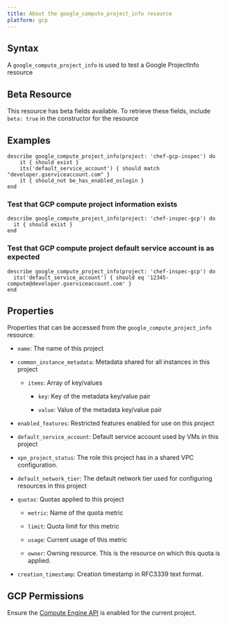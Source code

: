 ```yaml
---
title: About the google_compute_project_info resource
platform: gcp
---
```


## Syntax
A `google_compute_project_info` is used to test a Google ProjectInfo resource


## Beta Resource
This resource has beta fields available. To retrieve these fields, include `beta: true` in the constructor for the resource

## Examples
```
describe google_compute_project_info(project: 'chef-gcp-inspec') do
	it { should exist }
	its('default_service_account') { should match "developer.gserviceaccount.com" }
	it { should_not be_has_enabled_oslogin }
end
```

### Test that GCP compute project information exists

    describe google_compute_project_info(project: 'chef-inspec-gcp') do
      it { should exist }
    end

### Test that GCP compute project default service account is as expected

    describe google_compute_project_info(project: 'chef-inspec-gcp') do
      its('default_service_account') { should eq '12345-compute@developer.gserviceaccount.com' }
    end

## Properties
Properties that can be accessed from the `google_compute_project_info` resource:


  * `name`: The name of this project

  * `common_instance_metadata`: Metadata shared for all instances in this project

    * `items`: Array of key/values

      * `key`: Key of the metadata key/value pair

      * `value`: Value of the metadata key/value pair

  * `enabled_features`: Restricted features enabled for use on this project

  * `default_service_account`: Default service account used by VMs in this project

  * `xpn_project_status`: The role this project has in a shared VPC configuration.

  * `default_network_tier`: The default network tier used for configuring resources in this project

  * `quotas`: Quotas applied to this project

    * `metric`: Name of the quota metric

    * `limit`: Quota limit for this metric

    * `usage`: Current usage of this metric

    * `owner`: Owning resource. This is the resource on which this quota is applied.

  * `creation_timestamp`: Creation timestamp in RFC3339 text format.


## GCP Permissions

Ensure the [Compute Engine API](https://console.cloud.google.com/apis/library/compute.googleapis.com/) is enabled for the current project.
